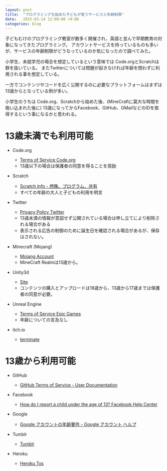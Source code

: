 ```yaml
---
layout: post
title:  "プログラミングを始めた子どもが使うサービスと年齢制限"
date:   2015-03-14 12:00:00 +9:00
categories: blog
---
```


子どもむけのプログラミング教室が数多く開催され、英語と並んで早期教育の対象になってきたプログラミング。
アカウントサービスを持っているものも多いが、サービスの年齢制限がどうなっているのか気になったので調べてみた。

小学生、未就学児の場合を想定しているという意味では Code.orgとScratchは群を抜いている。
またTwitterについては問題が起きなければ年齢を問わずに利用される事を想定している。

一方でコンテンツやコードを広く公開するのに必要なプラットフォームはまずは13歳からとなっている例が多い。

小学生のうちは Code.org、Scratchから始めた後、(MineCraftに莫大な時間を吸い込まれた後に)
13歳になってからFacebook、GitHub、GMailなどのIDを取得するという事になるかと思われる。

# 13歳未満でも利用可能

- Code.org
  - [Terms of Service  Code.org](http://code.org/tos)
  - 13歳以下の場合は保護者の同意を得ることを奨励

- Scratch
  - [Scratch Info - 想像、プログラム、共有](https://scratch.mit.edu/terms_of_use/)
  - すべての年齢の大人と子どもの利用を明言

- Twitter
  - [Privacy Policy  Twitter](https://twitter.com/privacy?lang=ja)
  - 13歳未満の情報が意図せず公開されている場合は申し立てにより削除される場合がある
  - 表示される広告の制御のために誕生日を確認される場合があるが、保存はされない。

- Minecraft (Mojang)
  - [Mojang Account](https://account.mojang.com/terms)
  - MineCraft Realmは13歳から。

- Unity3d
  - [Site](http://unity3d.com/legal/terms-of-use)
  - コンテンツの購入とアップロードは18歳から、13歳から17歳までは保護者の同意が必要。

- Unreal Engine
  - [Terms of Service  Epic Games](http://epicgames.com/tos)
  - 年齢についての言及なし

- itch.io
  - [terminate](https://itch.io/about/terms)

# 13歳から利用可能

- GitHub
  - [GitHub Terms of Service - User Documentation](https://help.github.com/articles/github-terms-of-service/#a-account-terms)

- Facebook
  - [How do I report a child under the age of 13?  Facebook Help Center](https://www.facebook.com/help/157793540954833)

- Google
  - [Google アカウントの年齢要件 - Google アカウント ヘルプ](https://support.google.com/accounts/answer/1350409?hl=ja)

- Tumblr
  - [Tumblr](https://www.tumblr.com/policy/en/terms-of-service)

- Heroku
  - [Heroku  Tos](https://www.heroku.com/policy/tos)
